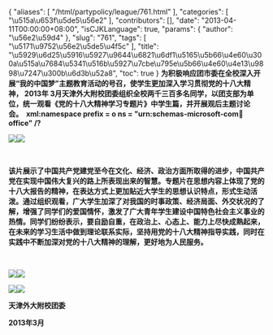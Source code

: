 {
    "aliases": [
        "/html/partypolicy/league/761.html"
    ],
    "categories": [
        "\u515a\u653f\u5de5\u56e2"
    ],
    "contributors": [],
    "date": "2013-04-11T00:00:00+08:00",
    "isCJKLanguage": true,
    "params": {
        "author": "\u56e2\u59d4"
    },
    "slug": "761",
    "tags": [
        "\u5171\u9752\u56e2\u5de5\u4f5c"
    ],
    "title": "\u5929\u6d25\u5916\u5927\u9644\u6821\u6df1\u5165\u5b66\u4e60\u300a\u515a\u7684\u5341\u516b\u5927\u7cbe\u795e\u5b66\u4e60\u4e13\u9898\u7247\u300b\u6d3b\u52a8",
    "toc": true
}
**为积极响应团市委在全校深入开展“我的中国梦”主题教育活动的号召，使学生更加深入学习贯彻党的十八大精神， 2013年 3月天津外大附校团委组织全校两千三百多名同学，以团支部为单位，统一观看《党的十八大精神学习专题片》中学生篇，并开展观后主题讨论会。  xml:namespace prefix = o ns = "urn:schemas-microsoft-com:office:office" /?**

![](https://cdn.tfls.online/mirror/full/d8b13c047f6339973c6ea7fb6bee7880e5870ab1.jpg)![](https://cdn.tfls.online/mirror/full/5d658fea4a7104ec2a4972a0285e8b376d2378dd.jpg)

 

 **该片展示了中国共产党建党至今在文化、经济、政治方面所取得的进步，中国共产党在实现中国伟大复兴的路上所表现出来的智慧。专题片在思想内容上体现了党的十八大报告的精神，在表达方式上更加贴近大学生的思想认识特点，形式生动活泼。通过组织观看，广大学生加深了对我国的时事政策、经济局面、外交状况的了解，增强了同学们的爱国情怀，激发了广大青年学生建设中国特色社会主义事业的热情。同学们纷纷表示，要自励自重，在政治上、心态上、能力上尽快成熟起来，在未来的学习生活中做到理论联系实际，坚持用党的十八大精神指导实践，同时在实践中不断加深对党的十八大精神的理解，更好地为人民服务。**

 

**![](https://cdn.tfls.online/mirror/full/2ec74ffb5cecbbc18604d75771849b0d76a44c24.jpg)![](https://cdn.tfls.online/mirror/full/f1de6a7df6fe9d02e5523c7d7a0061bff06404d0.jpg)**

 **![](https://cdn.tfls.online/mirror/full/967ac15e502b4cb276d2c9b93df7a7bea1dc637b.jpg)![](https://cdn.tfls.online/mirror/full/b0c6bbae12e8316c5d30945a8aed0803d00a68cb.jpg)** 

**天津外大附校团委**

**2013年3月**

